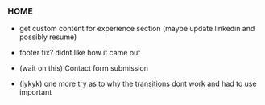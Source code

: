### HOME

- get custom content for experience section (maybe update linkedin and possibly resume)
- footer fix? didnt like how it came out

- (wait on this) Contact form submission
- (iykyk) one more try as to why the transitions dont work and had to use important
